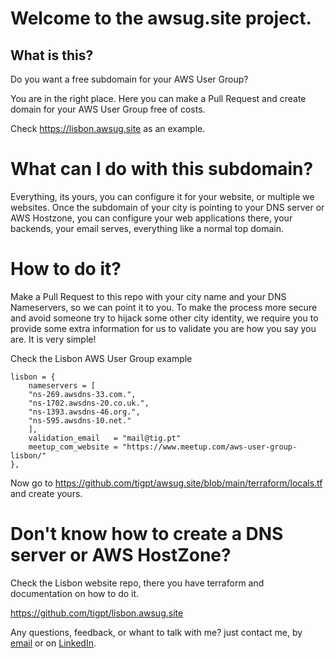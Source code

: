 # Welcome to the awsug.site project.

## What is this?
Do you want a free subdomain for your AWS User Group?

You are in the right place. Here you can make a Pull Request and create domain for your AWS User Group free of costs.

Check https://lisbon.awsug.site as an example.

# What can I do with this subdomain?
Everything, its yours, you can configure it for your website, or multiple we websites. Once the subdomain of your city is pointing to your DNS server or AWS Hostzone, you can configure your web applications there, your backends, your email serves, everything like a normal top domain.

# How to do it?

Make a Pull Request to this repo with your city name and your DNS Nameservers, so we can point it to you. To make the process more secure and avoid someone try to hijack some other city identity, we require you to provide some extra information for us to validate you are how you say you are. It is very simple!

Check the Lisbon AWS User Group example
```
lisbon = {
    nameservers = [
    "ns-269.awsdns-33.com.",
    "ns-1702.awsdns-20.co.uk.",
    "ns-1393.awsdns-46.org.",
    "ns-595.awsdns-10.net."
    ],
    validation_email   = "mail@tig.pt"
    meetup_com_website = "https://www.meetup.com/aws-user-group-lisbon/"
},
```

Now go to https://github.com/tigpt/awsug.site/blob/main/terraform/locals.tf and create yours.

# Don't know how to create a DNS server or AWS HostZone?

Check the Lisbon website repo, there you have terraform and documentation on how to do it.

https://github.com/tigpt/lisbon.awsug.site

Any questions, feedback, or whant to talk with me? just contact me, by [email](mailto:mail@tig.pt) or on [LinkedIn](https://www.linkedin.com/in/tigpt/).
